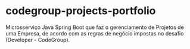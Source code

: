 # codegroup-projects-portfolio
Microsserviço Java Spring Boot que faz o gerenciamento de Projetos de uma Empresa, de acordo com as regras de negócio impostas no desafio (Developer - CodeGroup).
